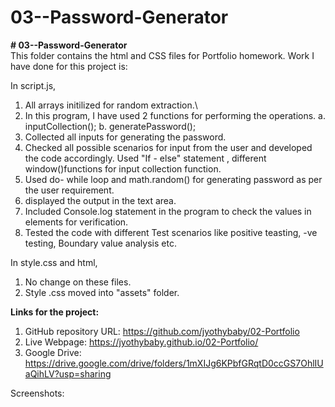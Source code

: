# 03--Password-Generator

<b># 03--Password-Generator</b><br>
This folder contains the html and CSS files for Portfolio homework.
Work I have done for this project is:

In script.js,
1. All arrays initilized for random extraction.\
2. In this program, I have used 2 functions for performing the operations. 
    a. inputCollection();
    b. generatePassword();
3. Collected all inputs for generating the password. 
4. Checked all possible scenarios for input from the user and developed the code accordingly. Used "If - else" statement , different window()functions for input collection function.
5. Used do- while loop and math.random() for generating password as per the user requirement. 
6. displayed the output in the text area.
7. Included Console.log statement in the program to check the values in elements for verification.
8. Tested the code with different Test scenarios like positive teasting, -ve testing, Boundary value analysis etc.


In style.css and html,
1. No change on these files.
2. Style .css moved into "assets" folder.

<b>Links for the project:</b><br>

1. GitHub repository URL: https://github.com/jyothybaby/02-Portfolio
2. Live Webpage: https://jyothybaby.github.io/02-Portfolio/
3. Google Drive: https://drive.google.com/drive/folders/1mXIJg6KPbfGRqtD0ccGS7OhlIUaQihLV?usp=sharing


Screenshots:

